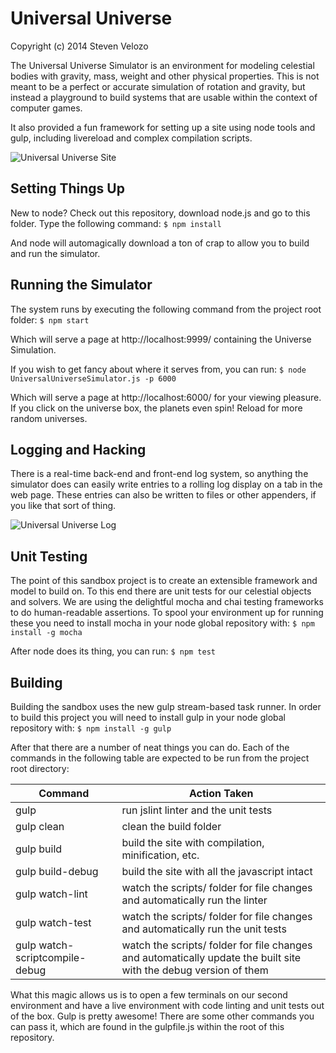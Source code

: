 # Universal Universe

Copyright (c) 2014 Steven Velozo

The Universal Universe Simulator is an environment for modeling celestial bodies with gravity, mass, weight and other physical properties.  This is not meant to be a perfect or accurate simulation of rotation and gravity, but instead a playground to build systems that are usable within the context of computer games.

It also provided a fun framework for setting up a site using node tools and gulp, including livereload and complex compilation scripts.

![Universal Universe Site](https://github.com/stevenvelozo/universaluniverse/raw/master/screenshots/UU.png)

## Setting Things Up
New to node?  Check out this repository, download node.js and go to this folder.  Type the following command:
```$ npm install```

And node will automagically download a ton of crap to allow you to build and run the simulator.

## Running the Simulator

The system runs by executing the following command from the project root folder:
```$ npm start```

Which will serve a page at http://localhost:9999/ containing the Universe Simulation.

If you wish to get fancy about where it serves from, you can run:
```$ node UniversalUniverseSimulator.js -p 6000```

Which will serve a page at http://localhost:6000/ for your viewing pleasure.  If you click on the universe box, the planets even spin!  Reload for more random universes.

## Logging and Hacking

There is a real-time back-end and front-end log system, so anything the simulator does can easily write entries to a rolling log display on a tab in the web page.  These entries can also be written to files or other appenders, if you like that sort of thing.

![Universal Universe Log](https://github.com/stevenvelozo/universaluniverse/raw/master/screenshots/UU-Log.png)

## Unit Testing

The point of this sandbox project is to create an extensible framework and model to build on.  To this end there are unit tests for our celestial objects and solvers.  We are using the delightful mocha and chai testing frameworks to do human-readable assertions.  To spool your environment up for running these you need to install mocha in your node global repository with:
```$ npm install -g mocha```

After node does its thing, you can run:
```$ npm test```

## Building

Building the sandbox uses the new gulp stream-based task runner.  In order to build this project you will need to install gulp in your node global repository with:
```$ npm install -g gulp```

After that there are a number of neat things you can do.  Each of the commands in the following table are expected to be run from the project root directory:

Command | Action Taken
----|----
gulp | run jslint linter and the unit tests
gulp clean | clean the build folder
gulp build | build the site with compilation, minification, etc.
gulp build-debug | build the site with all the javascript intact
gulp watch-lint | watch the scripts/ folder for file changes and automatically run the linter
gulp watch-test | watch the scripts/ folder for file changes and automatically run the unit tests
gulp watch-scriptcompile-debug | watch the scripts/ folder for file changes and automatically update the built site with the debug version of them

What this magic allows us is to open a few terminals on our second environment and have a live environment with code linting and unit tests out of the box.  Gulp is pretty awesome!  There are some other commands you can pass it, which are found in the gulpfile.js within the root of this repository.